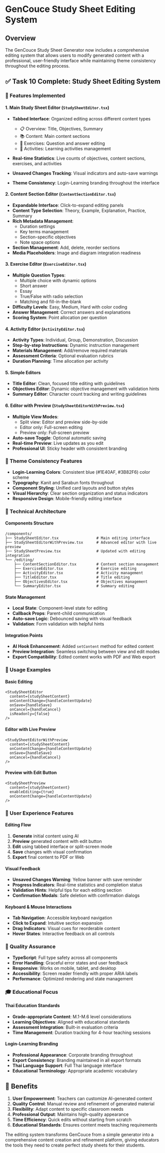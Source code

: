 # GenCouce Study Sheet Editing System

## Overview

The GenCouce Study Sheet Generator now includes a comprehensive editing system that allows users to modify generated content with a professional, user-friendly interface while maintaining theme consistency throughout the editing process.

## ✅ Task 10 Complete: Study Sheet Editing System

### 🎯 Features Implemented

#### 1. **Main Study Sheet Editor** (`StudySheetEditor.tsx`)
- **Tabbed Interface**: Organized editing across different content types
  - 📋 Overview: Title, Objectives, Summary
  - 📚 Content: Main content sections
  - 📝 Exercises: Question and answer editing
  - 🎯 Activities: Learning activities management

- **Real-time Statistics**: Live counts of objectives, content sections, exercises, and activities
- **Unsaved Changes Tracking**: Visual indicators and auto-save warnings
- **Theme Consistency**: Login-Learning branding throughout the interface

#### 2. **Content Section Editor** (`ContentSectionEditor.tsx`)
- **Expandable Interface**: Click-to-expand editing panels
- **Content Type Selection**: Theory, Example, Explanation, Practice, Summary
- **Rich Metadata Management**:
  - Duration settings
  - Key terms management
  - Section-specific objectives
  - Note space options
- **Section Management**: Add, delete, reorder sections
- **Media Placeholders**: Image and diagram integration readiness

#### 3. **Exercise Editor** (`ExerciseEditor.tsx`)
- **Multiple Question Types**:
  - Multiple choice with dynamic options
  - Short answer
  - Essay
  - True/False with radio selection
  - Matching and fill-in-the-blank
- **Difficulty Levels**: Easy, Medium, Hard with color coding
- **Answer Management**: Correct answers and explanations
- **Scoring System**: Point allocation per question

#### 4. **Activity Editor** (`ActivityEditor.tsx`)
- **Activity Types**: Individual, Group, Demonstration, Discussion
- **Step-by-step Instructions**: Dynamic instruction management
- **Materials Management**: Add/remove required materials
- **Assessment Criteria**: Optional evaluation rubrics
- **Duration Planning**: Time allocation per activity

#### 5. **Simple Editors**
- **Title Editor**: Clean, focused title editing with guidelines
- **Objectives Editor**: Dynamic objective management with validation hints
- **Summary Editor**: Character count tracking and writing guidelines

#### 6. **Editor with Preview** (`StudySheetEditorWithPreview.tsx`)
- **Multiple View Modes**:
  - Split view: Editor and preview side-by-side
  - Editor only: Full-screen editing
  - Preview only: Full-screen preview
- **Auto-save Toggle**: Optional automatic saving
- **Real-time Preview**: Live updates as you edit
- **Professional UI**: Sticky header with consistent branding

### 🎨 Theme Consistency Features

- **Login-Learning Colors**: Consistent blue (#1E40AF, #3B82F6) color scheme
- **Typography**: Kanit and Sarabun fonts throughout
- **Component Styling**: Unified card layouts and button styles
- **Visual Hierarchy**: Clear section organization and status indicators
- **Responsive Design**: Mobile-friendly editing interface

### 🔧 Technical Architecture

#### Components Structure
```
/components/
├── StudySheetEditor.tsx                 # Main editing interface
├── StudySheetEditorWithPreview.tsx      # Advanced editor with live preview
├── StudySheetPreview.tsx                # Updated with editing integration
└── /editing/
    ├── ContentSectionEditor.tsx         # Content section management
    ├── ExerciseEditor.tsx               # Exercise editing
    ├── ActivityEditor.tsx               # Activity management
    ├── TitleEditor.tsx                  # Title editing
    ├── ObjectivesEditor.tsx             # Objectives management
    └── SummaryEditor.tsx                # Summary editing
```

#### State Management
- **Local State**: Component-level state for editing
- **Callback Props**: Parent-child communication
- **Auto-save Logic**: Debounced saving with visual feedback
- **Validation**: Form validation with helpful hints

#### Integration Points
- **AI Hook Enhancement**: Added `setContent` method for edited content
- **Preview Integration**: Seamless switching between view and edit modes
- **Export Compatibility**: Edited content works with PDF and Web export

### 🚀 Usage Examples

#### Basic Editing
```tsx
<StudySheetEditor
  content={studySheetContent}
  onContentChange={handleContentUpdate}
  onSave={handleSave}
  onCancel={handleCancel}
  isReadonly={false}
/>
```

#### Editor with Live Preview
```tsx
<StudySheetEditorWithPreview
  content={studySheetContent}
  onContentChange={handleContentUpdate}
  onSave={handleSave}
  onCancel={handleCancel}
/>
```

#### Preview with Edit Button
```tsx
<StudySheetPreview
  content={studySheetContent}
  enableEditing={true}
  onContentChange={handleContentUpdate}
/>
```

### 📱 User Experience Features

#### Editing Flow
1. **Generate** initial content using AI
2. **Preview** generated content with edit button
3. **Edit** using tabbed interface or split-screen mode
4. **Save** changes with visual confirmation
5. **Export** final content to PDF or Web

#### Visual Feedback
- **Unsaved Changes Warning**: Yellow banner with save reminder
- **Progress Indicators**: Real-time statistics and completion status
- **Validation Hints**: Helpful tips for each editing section
- **Confirmation Modals**: Safe deletion with confirmation dialogs

#### Keyboard & Mouse Interactions
- **Tab Navigation**: Accessible keyboard navigation
- **Click to Expand**: Intuitive section expansion
- **Drag Indicators**: Visual cues for reorderable content
- **Hover States**: Interactive feedback on all controls

### 🔐 Quality Assurance

- **TypeScript**: Full type safety across all components
- **Error Handling**: Graceful error states and user feedback
- **Responsive**: Works on mobile, tablet, and desktop
- **Accessibility**: Screen reader friendly with proper ARIA labels
- **Performance**: Optimized rendering and state management

### 🎓 Educational Focus

#### Thai Education Standards
- **Grade-appropriate Content**: M.1-M.6 level considerations
- **Learning Objectives**: Aligned with educational standards
- **Assessment Integration**: Built-in evaluation criteria
- **Time Management**: Duration tracking for 4-hour teaching sessions

#### Login-Learning Branding
- **Professional Appearance**: Corporate branding throughout
- **Export Consistency**: Branding maintained in all export formats
- **Thai Language Support**: Full Thai language interface
- **Educational Terminology**: Appropriate academic vocabulary

## 🎯 Benefits

1. **User Empowerment**: Teachers can customize AI-generated content
2. **Quality Control**: Manual review and refinement of generated material
3. **Flexibility**: Adapt content to specific classroom needs
4. **Professional Output**: Maintains high-quality appearance
5. **Time Efficiency**: Quick edits without starting from scratch
6. **Educational Standards**: Ensures content meets teaching requirements

The editing system transforms GenCouce from a simple generator into a comprehensive content creation and refinement platform, giving educators the tools they need to create perfect study sheets for their students.